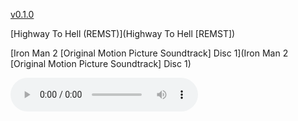  [v0.1.0](https://github.com/littleflute/acdc/edit/master/README.md)
 
[Highway To Hell (REMST)](Highway To Hell [REMST])

[Iron Man 2 [Original Motion Picture Soundtrack] Disc 1](Iron Man 2 [Original Motion Picture Soundtrack] Disc 1)


<audio controls id="player"> 
  <source src="https://littleflute.github.io/acdc/Highway%20To%20Hell%20%5BREMST%5D/01 Highway To Hell.mp3" type="audio/mpeg">
Your browser does not support the audio element.
</audio>
<div id="xd"> 
</div>
<script>
var d = document.getElementById("xd"); 
var html = d.innerHTML; 
html += " acdc<br>Highway To Hell [REMST]<br>CD:<br>";
for(var n=1; n<=10; n++)
{	
 	html += fNewBtn(n);

} 
d.innerHTML = html;

var p = document.getElementById("player");
function f(i)
{
    var s = "https://littleflute.github.io/acdc/Highway%20To%20Hell%20%5BREMST%5D/";
    if(i==1)
    {
    	s += "01 Highway To Hell";
    }
    else if(i==2)
    {
    	s += "02 Girls Got Rhythm";
    }
    else if(i==3)
    {
    	s += "03 Walk All Over You";
    }
    else if(i==4)
    {
    	s += "04 Touch Too Much";
    }
    else if(i==5)
    {
    	s += "05 Beating Around The Bush";
    }
    else if(i==6)
    {
    	s += "06 Shot Down In Flames";
    }
    else if(i==7)
    {
    	s += "07 Get It Hot";
    }
    else if(i==8)
    {
    	s += "08 If You Want Blood (You've Got It)";
    }
    else if(i==9)
    {
    	s += "09 Love Hungary Man";
    }
    else if(i==10)
    {
    	s += "10 Night Prowler";
    }
    else
    {
    	if(i<10) 
    	{
    		s += "0";
    	} 
    	s += i;
    	s += "_曲目 ";
    	s += i;
    }
    s += ".mp3";
    
    p.src = s; 
    p.play();
}
function fNewBtn(i)
{
	var rHTML = "";
    rHTML = "<button onclick='f(";
    rHTML += i;
    rHTML += ");'>";
    rHTML += i;
    rHTML += "</button>";
    return rHTML;
}
</script>


